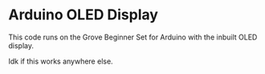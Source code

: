 # Arduino OLED Display
This code runs on the Grove Beginner Set for Arduino with the inbuilt OLED display.

Idk if this works anywhere else.
